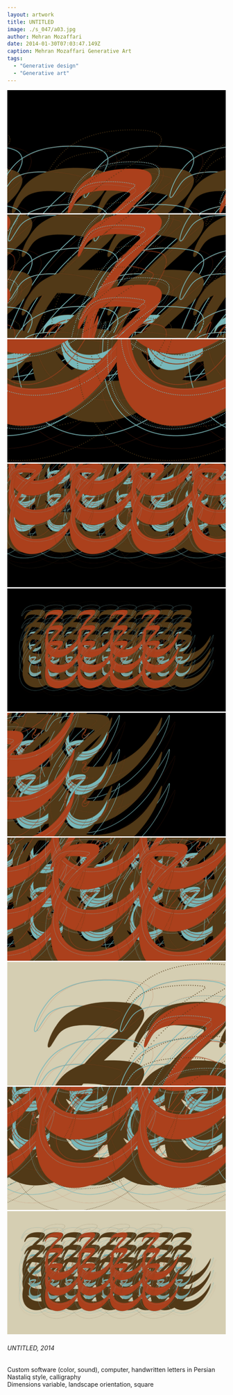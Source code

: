 ```yaml
---
layout: artwork
title: UNTITLED
image: ./s_047/a03.jpg
author: Mehran Mozaffari
date: 2014-01-30T07:03:47.149Z
caption: Mehran Mozaffari Generative Art
tags: 
  - "Generative design"
  - "Generative art"
---
```


![UNTITLED - Mehran Mozaffari Generative Art](./s_047/a01.jpg)
![UNTITLED - Mehran Mozaffari Generative Art](./s_047/a02.jpg)
![UNTITLED - Mehran Mozaffari Generative Art](./s_047/a03.jpg)
![UNTITLED - Mehran Mozaffari Generative Art](./s_047/a04.jpg)
![UNTITLED - Mehran Mozaffari Generative Art](./s_047/a05.jpg) 
![UNTITLED - Mehran Mozaffari Generative Art](./s_047/a06.jpg)
![UNTITLED - Mehran Mozaffari Generative Art](./s_047/a07.jpg)
![UNTITLED - Mehran Mozaffari Generative Art](./s_047/a08.jpg)
![UNTITLED - Mehran Mozaffari Generative Art](./s_047/a09.jpg)
![UNTITLED - Mehran Mozaffari Generative Art](./s_047/a10.jpg)


###### UNTITLED, 2014
Custom software (color, sound), computer, handwritten letters in Persian Nastaliq style, calligraphy <br>
Dimensions variable, landscape orientation, square
